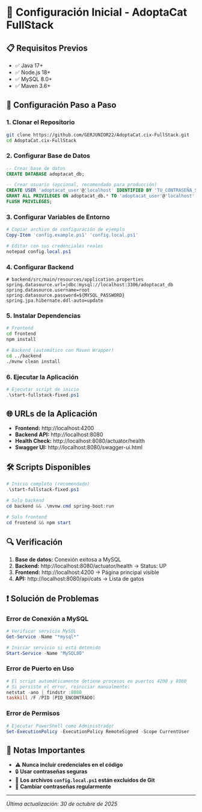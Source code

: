 # 🚀 Configuración Inicial - AdoptaCat FullStack

## 📋 Requisitos Previos

- ✅ Java 17+
- ✅ Node.js 18+
- ✅ MySQL 8.0+
- ✅ Maven 3.6+

## 🔧 Configuración Paso a Paso

### 1. Clonar el Repositorio

```bash
git clone https://github.com/GERJUNIOR22/AdoptaCat.cix-FullStack.git
cd AdoptaCat.cix-FullStack
```

### 2. Configurar Base de Datos

```sql
-- Crear base de datos
CREATE DATABASE adoptacat_db;

-- Crear usuario (opcional, recomendado para producción)
CREATE USER 'adoptacat_user'@'localhost' IDENTIFIED BY 'TU_CONTRASEÑA_SEGURA';
GRANT ALL PRIVILEGES ON adoptacat_db.* TO 'adoptacat_user'@'localhost';
FLUSH PRIVILEGES;
```

### 3. Configurar Variables de Entorno

```powershell
# Copiar archivo de configuración de ejemplo
Copy-Item 'config.example.ps1' 'config.local.ps1'

# Editar con sus credenciales reales
notepad config.local.ps1
```

### 4. Configurar Backend

```properties
# backend/src/main/resources/application.properties
spring.datasource.url=jdbc:mysql://localhost:3306/adoptacat_db
spring.datasource.username=root
spring.datasource.password=${MYSQL_PASSWORD}
spring.jpa.hibernate.ddl-auto=update
```

### 5. Instalar Dependencias

```bash
# Frontend
cd frontend
npm install

# Backend (automático con Maven Wrapper)
cd ../backend
./mvnw clean install
```

### 6. Ejecutar la Aplicación

```powershell
# Ejecutar script de inicio
.\start-fullstack-fixed.ps1
```

## 🌐 URLs de la Aplicación

- **Frontend:** http://localhost:4200
- **Backend API:** http://localhost:8080
- **Health Check:** http://localhost:8080/actuator/health
- **Swagger UI:** http://localhost:8080/swagger-ui.html

## 🛠️ Scripts Disponibles

```powershell
# Inicio completo (recomendado)
.\start-fullstack-fixed.ps1

# Solo backend
cd backend && .\mvnw.cmd spring-boot:run

# Solo frontend
cd frontend && npm start
```

## 🔍 Verificación

1. **Base de datos:** Conexión exitosa a MySQL
2. **Backend:** http://localhost:8080/actuator/health → Status: UP
3. **Frontend:** http://localhost:4200 → Página principal visible
4. **API:** http://localhost:8080/api/cats → Lista de gatos

## ❗ Solución de Problemas

### Error de Conexión a MySQL
```powershell
# Verificar servicio MySQL
Get-Service -Name "*mysql*"

# Iniciar servicio si está detenido
Start-Service -Name "MySQL80"
```

### Error de Puerto en Uso
```powershell
# El script automáticamente detiene procesos en puertos 4200 y 8080
# Si persiste el error, reiniciar manualmente:
netstat -ano | findstr :8080
taskkill /F /PID [PID_ENCONTRADO]
```

### Error de Permisos
```powershell
# Ejecutar PowerShell como Administrador
Set-ExecutionPolicy -ExecutionPolicy RemoteSigned -Scope CurrentUser
```

## 📝 Notas Importantes

- ⚠️ **Nunca incluir credenciales en el código**
- 🔒 **Usar contraseñas seguras**
- 📁 **Los archivos `config.local.ps1` están excluidos de Git**
- 🔄 **Cambiar contraseñas regularmente**

---
*Última actualización: 30 de octubre de 2025*